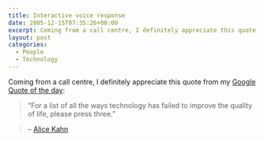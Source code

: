 ```yaml
---
title: Interactive voice response
date: 2005-12-15T07:35:26+00:00
excerpt: Coming from a call centre, I definitely appreciate this quote from my Google Quote of the day:"For a list of all the
layout: post
categories:
  - People
  - Technology
---
```

Coming from a call centre, I definitely appreciate this quote from my [Google](http://www.google.ca/) [Quote of the day](http://www.quotationspage.com/qotd.html):

> &#8220;For a list of all the ways technology has failed to improve the quality of life, please press three.&#8221;
  
> &#8211; [Alice Kahn](http://www.quotationspage.com/quotes/Alice_Kahn)